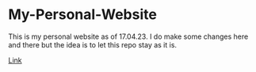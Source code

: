 # My-Personal-Website

This is my personal website as of 17.04.23.
I do make some changes here and there but the idea is to let this repo stay as it is.

[Link](https://www.christianteigen.com)
